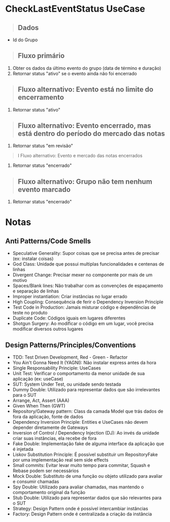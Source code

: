 # CheckLastEventStatus UseCase

> ## Dados
* Id do Grupo

> ## Fluxo primário
1. Obter os dados da último evento do grupo (data de término e duração)
2. Retornar status "ativo" se o evento ainda não foi encerrado

> ## Fluxo alternativo: Evento está no limite do encerramento
1. Retornar status "ativo"

> ## Fluxo alternativo: Evento encerrado, mas está dentro do período do mercado das notas
1. Retornar status "em revisão"

> I Fluxo alternativo: Evento e mercado das notas encerrados
1. Retornar status "encerrado"

> ## Fluxo alternativo: Grupo não tem nenhum evento marcado
1. Retornar status "encerrado"

# Notas

## Anti Patterns/Code Smells
- Speculative Generality: Supor coisas que se precisa antes de precisar (ex: instalar coisas)
- God Class: Unidade que possui multiplas funcionalidades e centenas de linhas
- Divergent Change: Precisar mexer no componente por mais de um motivo
- Spaces/Blank lines: Não trabalhar com as convenções de espaçamento e separação de linhas
- Improper instantiation: Criar instâncias no lugar errado
- High Coupling: Consequência de ferir o Dependency Inversion Principle
- Test Code in Production: Jamais misturar código e dependências de teste no produto
- Duplicate Code: Códigos iguais em lugares diferentes
- Shotgun Surgery: Ao modificar o código em um lugar, você precisa modificar diversos outros lugares

## Design Patterns/Principles/Conventions
- TDD: Test Driven Development, Red - Green - Refactor
- You Ain't Gonna Need It (YAGNI): Não instalar express antes da hora
- Single Responsability Principle: UseCases
- Unit Test: Verificar o comportamento da menor unidade de sua aplicação (ex: useCase)
- SUT: System Under Test, ou unidade sendo testada
- Dummy Double: Utilizado para representar dados que são irrelevantes para o SUT
- Arrange, Act, Assert (AAA)
- Given When Then (GWT)
- Repository/Gateway pattern: Class da camada Model que trás dados de fora da aplicação, fonte de dados
- Dependency Inversion Principle: Entities e UseCases não devem depender diretamente de Gateways
- Inversion of Control / Dependency Injection (DJ): Ao invés da unidade criar suas instâncias, ela recebe de fora
- Fake Double: Implementação fake de alguma interface da aplicação que é injetada
- Liskov Substitution Principle: É possível substituir um RepositoryFake por uma implementação real sem side effects
- Small commits: Evitar levar muito tempo para commitar, Squash e Rebase podem ser necessários
- Mock Double: Substituto de uma função ou objeto utilizado para avaliar e consumir chamadas
- Spy Double: Utilizado para avaliar chamadas, mas mantendo o comportamento original da função
- Stub Double: Utilizado para representar dados que são relevantes para o SUT
- Strategy: Design Pattern onde é possível intercambiar instâncias
- Factory: Design Pattern onde é centralizada a criação da instância